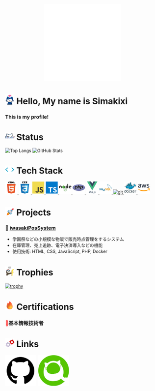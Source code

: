 <div align="center">
  <img src="images/Let&apos;sCODE.gif" width="250">
</div>

# <img src="images/Hello.gif" width="30"> Hello, My name is Simakixi
### This is my profile!

# <img src="images/猫タイピング.gif" width="30"> Status

![Top Langs](https://github-readme-stats.vercel.app/api/top-langs/?username=yourusername&layout=compact)
![GitHub Stats](https://github-readme-stats.vercel.app/api?username=yourusername&show_icons=true&theme=radical)

# <img src="images/skills.gif" width="30"> Tech Stack
<p align="left">
  <a href="https://www.w3.org/html/" target="_blank" rel="noreferrer">
    <img src="https://raw.githubusercontent.com/devicons/devicon/master/icons/html5/html5-original-wordmark.svg" alt="html5" width="40" height="40"/>
  </a>
  <a href="https://www.w3schools.com/css/" target="_blank" rel="noreferrer">
    <img src="https://raw.githubusercontent.com/devicons/devicon/master/icons/css3/css3-original-wordmark.svg" alt="css3" width="40" height="40"/>
  </a>
  <a href="https://developer.mozilla.org/en-US/docs/Web/JavaScript" target="_blank" rel="noreferrer">
    <img src="https://raw.githubusercontent.com/devicons/devicon/master/icons/javascript/javascript-original.svg" alt="javascript" width="40" height="40"/>
  </a>
  <a href="https://www.typescriptlang.org/" target="_blank" rel="noreferrer">
    <img src="https://raw.githubusercontent.com/devicons/devicon/master/icons/typescript/typescript-original.svg" alt="typescript" width="40" height="40"/>
  </a>
  <a href="https://nodejs.org" target="_blank" rel="noreferrer">
    <img src="https://raw.githubusercontent.com/devicons/devicon/master/icons/nodejs/nodejs-original-wordmark.svg" alt="nodejs" width="40" height="40"/>
  </a>
  <a href="https://www.php.net" target="_blank" rel="noreferrer">
    <img src="https://raw.githubusercontent.com/devicons/devicon/master/icons/php/php-original.svg" alt="php" width="40" height="40"/>
  </a>
  <a href="https://vuejs.org/" target="_blank" rel="noreferrer">
    <img src="https://raw.githubusercontent.com/devicons/devicon/master/icons/vuejs/vuejs-original-wordmark.svg" alt="vuejs" width="40" height="40"/>
  </a>
  <a href="https://www.mysql.com/" target="_blank" rel="noreferrer">
    <img src="https://raw.githubusercontent.com/devicons/devicon/master/icons/mysql/mysql-original-wordmark.svg" alt="mysql" width="40" height="40"/>
  </a>
  <a href="https://git-scm.com/" target="_blank" rel="noreferrer">
    <img src="https://www.vectorlogo.zone/logos/git-scm/git-scm-icon.svg" alt="git" width="40" height="40"/>
  </a>
  <a href="https://www.docker.com/" target="_blank" rel="noreferrer">
    <img src="https://raw.githubusercontent.com/devicons/devicon/master/icons/docker/docker-original-wordmark.svg" alt="docker" width="40" height="40"/>
  </a>
  <a href="https://aws.amazon.com" target="_blank" rel="noreferrer">
    <img src="https://raw.githubusercontent.com/devicons/devicon/master/icons/amazonwebservices/amazonwebservices-original-wordmark.svg" alt="aws" width="40" height="40"/>
  </a>
</p>

# <img src="images/Project.gif" width="30"> Projects

### 🔸 [iwasakiPosSystem](https://github.com/kurappy-14/iwasakiPosSystem)
- 学園祭などの小規模な物販で販売時点管理をするシステム
- 在庫管理、売上追跡、電子決済導入などの機能
- 使用技術: HTML, CSS, JavaScript, PHP, Docker

# <img src="images/Trophies.gif" width="30"> Trophies

[![trophy](https://github-profile-trophy.vercel.app/?username=simakixi)](https://github.com/simakixi/github-profile-trophy)

# <img src="images/fire.png" width="30"> Certifications
### <span style="color: red;">🔸</span>基本情報技術者

# <img src="images/Link.gif" width="30"> Links

<div style="display: flex; align-items: center; gap: 8px;">
  <a href="https://github.com/simakixi" target="_blank" rel="noopener noreferrer">
    <img src="images/github.png" alt="github" width="100" />
  </a>
  <a href="https://qiita.com/simakixi" target="_blank">
    <img src="images/qiita.png" alt="github" width="100" />
  </a>
</div>